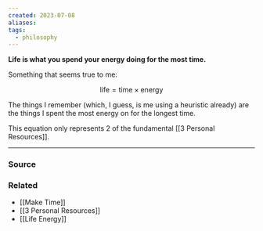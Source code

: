```yaml
---
created: 2023-07-08
aliases: 
tags:
  - philosophy
---
```

**Life is what you spend your energy doing for the most time.**

Something that seems true to me:

$$
\text{life} = \text{time}\times \text{energy}
$$

The things I remember (which, I guess, is me using a heuristic already) are the things I spent the most energy on for the longest time.

This equation only represents 2 of the fundamental [[3 Personal Resources]].

---

### Source

### Related
- [[Make Time]]
- [[3 Personal Resources]]
- [[Life Energy]]